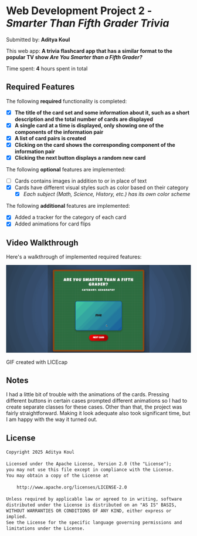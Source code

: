 # Web Development Project 2 - *Smarter Than Fifth Grader Trivia*

Submitted by: **Aditya Koul**

This web app: **A trivia flashcard app that has a similar format to the popular TV show *Are You Smarter than a Fifth Grader?***

Time spent: **4** hours spent in total

## Required Features

The following **required** functionality is completed:

- [x] **The title of the card set and some information about it, such as a short description and the total number of cards are displayed**
- [x] **A single card at a time is displayed, only showing one of the components of the information pair**
- [x] **A list of card pairs is created**
- [x] **Clicking on the card shows the corresponding component of the information pair**
- [x] **Clicking the next button displays a random new card**

The following **optional** features are implemented:

- [ ] Cards contains images in addition to or in place of text
- [x] Cards have different visual styles such as color based on their category
  - [x] *Each subject (Math, Science, History, etc.) has its own color scheme*

The following **additional** features are implemented:

* [x] Added a tracker for the category of each card
* [x] Added animations for card flips

## Video Walkthrough

Here's a walkthrough of implemented required features:

<img src='./src/assets/overview.gif' title='Video Walkthrough' width='' alt='Video Walkthrough' />

GIF created with LICEcap  

## Notes

I had a little bit of trouble with the animations of the cards. Pressing different buttons in certain cases prompted different animations so I had to create separate classes for these cases. Other than that, the project was fairly straightforward. Making it look adequate also took significant time, but I am happy with the way it turned out.

## License

    Copyright 2025 Aditya Koul

    Licensed under the Apache License, Version 2.0 (the "License");
    you may not use this file except in compliance with the License.
    You may obtain a copy of the License at

        http://www.apache.org/licenses/LICENSE-2.0

    Unless required by applicable law or agreed to in writing, software
    distributed under the License is distributed on an "AS IS" BASIS,
    WITHOUT WARRANTIES OR CONDITIONS OF ANY KIND, either express or implied.
    See the License for the specific language governing permissions and
    limitations under the License.